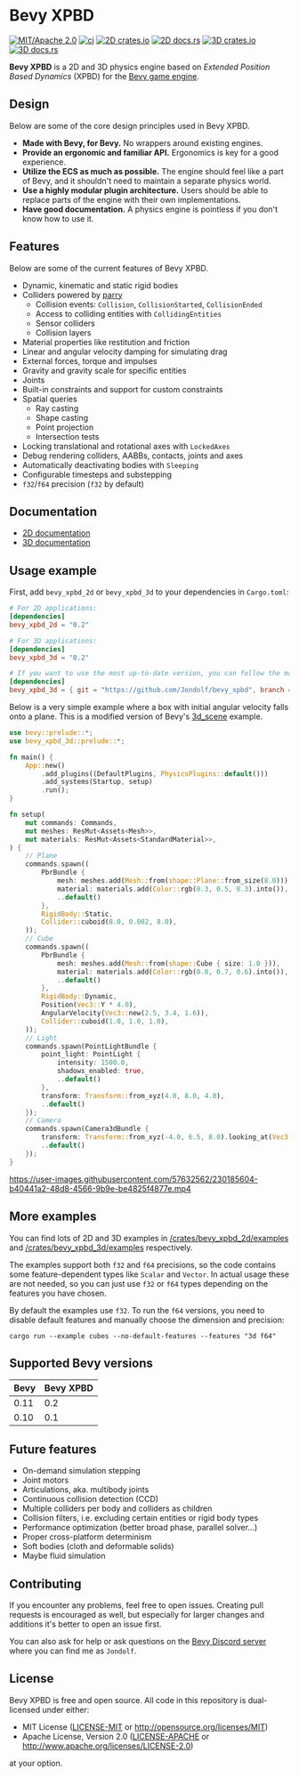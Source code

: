 # Bevy XPBD

[![MIT/Apache 2.0](https://img.shields.io/badge/license-MIT%2FApache-blue.svg)](https://github.com/Jondolf/bevy_xpbd#license)
[![ci](https://github.com/Jondolf/bevy_xpbd/actions/workflows/ci.yml/badge.svg?branch=main)](https://github.com/Jondolf/bevy_xpbd/actions/workflows/ci.yml)
[![2D crates.io](https://img.shields.io/crates/v/bevy_xpbd_2d?label=2D%20crates.io)](https://crates.io/crates/bevy_xpbd_2d)
[![2D docs.rs](https://img.shields.io/docsrs/bevy_xpbd_2d?label=2D%20docs.rs)](https://docs.rs/bevy_xpbd_2d)
[![3D crates.io](https://img.shields.io/crates/v/bevy_xpbd_3d?label=3D%20crates.io)](https://crates.io/crates/bevy_xpbd_3d)
[![3D docs.rs](https://img.shields.io/docsrs/bevy_xpbd_3d?label=3D%20docs.rs)](https://docs.rs/bevy_xpbd_3d)

**Bevy XPBD** is a 2D and 3D physics engine based on *Extended Position Based Dynamics* (XPBD)
for the [Bevy game engine](https://bevyengine.org/).

## Design

Below are some of the core design principles used in Bevy XPBD.

- **Made with Bevy, for Bevy.** No wrappers around existing engines.
- **Provide an ergonomic and familiar API.** Ergonomics is key for a good experience.
- **Utilize the ECS as much as possible.** The engine should feel like a part of Bevy, and it shouldn't
need to maintain a separate physics world.
- **Use a highly modular plugin architecture.** Users should be able to replace parts of the engine
with their own implementations.
- **Have good documentation.** A physics engine is pointless if you don't know how to use it.

## Features

Below are some of the current features of Bevy XPBD.

- Dynamic, kinematic and static rigid bodies
- Colliders powered by [parry](https://parry.rs)
    - Collision events: `Collision`, `CollisionStarted`, `CollisionEnded`
    - Access to colliding entities with `CollidingEntities`
    - Sensor colliders
    - Collision layers
- Material properties like restitution and friction
- Linear and angular velocity damping for simulating drag
- External forces, torque and impulses
- Gravity and gravity scale for specific entities
- Joints
- Built-in constraints and support for custom constraints
- Spatial queries
    - Ray casting
    - Shape casting
    - Point projection
    - Intersection tests
- Locking translational and rotational axes with `LockedAxes`
- Debug rendering colliders, AABBs, contacts, joints and axes
- Automatically deactivating bodies with `Sleeping`
- Configurable timesteps and substepping
- `f32`/`f64` precision (`f32` by default)

## Documentation

- [2D documentation](https://docs.rs/bevy_xpbd_2d)
- [3D documentation](https://docs.rs/bevy_xpbd_3d)

## Usage example

First, add `bevy_xpbd_2d` or `bevy_xpbd_3d` to your dependencies in `Cargo.toml`:

```toml
# For 2D applications:
[dependencies]
bevy_xpbd_2d = "0.2"

# For 3D applications:
[dependencies]
bevy_xpbd_3d = "0.2"

# If you want to use the most up-to-date version, you can follow the main branch:
[dependencies]
bevy_xpbd_3d = { git = "https://github.com/Jondolf/bevy_xpbd", branch = "main" }
```

Below is a very simple example where a box with initial angular velocity falls onto a plane. This is a modified version of Bevy's [3d_scene](https://bevyengine.org/examples/3d/3d-scene/) example.

```rs
use bevy::prelude::*;
use bevy_xpbd_3d::prelude::*;

fn main() {
    App::new()
        .add_plugins((DefaultPlugins, PhysicsPlugins::default()))
        .add_systems(Startup, setup)
        .run();
}

fn setup(
    mut commands: Commands,
    mut meshes: ResMut<Assets<Mesh>>,
    mut materials: ResMut<Assets<StandardMaterial>>,
) {
    // Plane
    commands.spawn((
        PbrBundle {
            mesh: meshes.add(Mesh::from(shape::Plane::from_size(8.0))),
            material: materials.add(Color::rgb(0.3, 0.5, 0.3).into()),
            ..default()
        },
        RigidBody::Static,
        Collider::cuboid(8.0, 0.002, 8.0),
    ));
    // Cube
    commands.spawn((
        PbrBundle {
            mesh: meshes.add(Mesh::from(shape::Cube { size: 1.0 })),
            material: materials.add(Color::rgb(0.8, 0.7, 0.6).into()),
            ..default()
        },
        RigidBody::Dynamic,
        Position(Vec3::Y * 4.0),
        AngularVelocity(Vec3::new(2.5, 3.4, 1.6)),
        Collider::cuboid(1.0, 1.0, 1.0),
    ));
    // Light
    commands.spawn(PointLightBundle {
        point_light: PointLight {
            intensity: 1500.0,
            shadows_enabled: true,
            ..default()
        },
        transform: Transform::from_xyz(4.0, 8.0, 4.0),
        ..default()
    });
    // Camera
    commands.spawn(Camera3dBundle {
        transform: Transform::from_xyz(-4.0, 6.5, 8.0).looking_at(Vec3::ZERO, Vec3::Y),
        ..default()
    });
}
```

https://user-images.githubusercontent.com/57632562/230185604-b40441a2-48d8-4566-9b9e-be4825f4877e.mp4

## More examples

You can find lots of 2D and 3D examples in [/crates/bevy_xpbd_2d/examples](/crates/bevy_xpbd_2d/examples) and [/crates/bevy_xpbd_3d/examples](/crates/bevy_xpbd_3d/examples) respectively.

The examples support both `f32` and `f64` precisions, so the code contains some feature-dependent types like `Scalar` and `Vector`.
In actual usage these are not needed, so you can just use `f32` or `f64` types depending on the features you have chosen.

By default the examples use `f32`. To run the `f64` versions, you need to disable default features and manually choose the dimension
and precision:

```
cargo run --example cubes --no-default-features --features "3d f64"
```

## Supported Bevy versions

| Bevy | Bevy XPBD |
| ---- | --------- |
| 0.11 | 0.2       |
| 0.10 | 0.1       |

## Future features

- On-demand simulation stepping
- Joint motors
- Articulations, aka. multibody joints
- Continuous collision detection (CCD)
- Multiple colliders per body and colliders as children
- Collision filters, i.e. excluding certain entities or rigid body types
- Performance optimization (better broad phase, parallel solver...)
- Proper cross-platform determinism
- Soft bodies (cloth and deformable solids)
- Maybe fluid simulation

## Contributing

If you encounter any problems, feel free to open issues. Creating pull requests is encouraged
as well, but especially for larger changes and additions it's better to open an issue first.

You can also ask for help or ask questions on the [Bevy Discord server](https://discord.com/invite/gMUk5Ph)
where you can find me as `Jondolf`.

## License

Bevy XPBD is free and open source. All code in this repository is dual-licensed under either:

- MIT License ([LICENSE-MIT](/LICENSE-MIT) or http://opensource.org/licenses/MIT)
- Apache License, Version 2.0 ([LICENSE-APACHE](/LICENSE-APACHE) or http://www.apache.org/licenses/LICENSE-2.0)

at your option.

